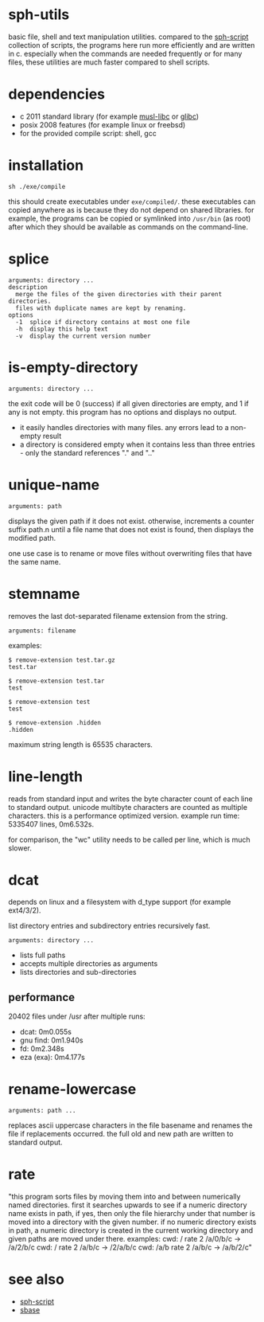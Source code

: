 # sph-utils

basic file, shell and text manipulation utilities.
compared to the [sph-script](https://github.com/sph-mn/sph-script) collection of scripts, the programs here run more efficiently and are written in c. especially when the commands are needed frequently or for many files, these utilities are much faster compared to shell scripts.

# dependencies
* c 2011 standard library (for example [musl-libc](https://musl.libc.org/) or [glibc](https://www.gnu.org/software/libc/))
* posix 2008 features (for example linux or freebsd)
* for the provided compile script: shell, gcc

# installation
~~~
sh ./exe/compile
~~~
this should create executables under `exe/compiled/`. these executables can copied anywhere as is because they do not depend on shared libraries. for example, the programs can be copied or symlinked into `/usr/bin` (as root) after which they should be available as commands on the command-line.

# splice
~~~
arguments: directory ...
description
  merge the files of the given directories with their parent directories.
  files with duplicate names are kept by renaming.
options
  -1  splice if directory contains at most one file
  -h  display this help text
  -v  display the current version number
~~~

# is-empty-directory
~~~
arguments: directory ...
~~~

the exit code will be 0 (success) if all given directories are empty, and 1 if any is not empty.
this program has no options and displays no output.

* it easily handles directories with many files. any errors lead to a non-empty result
* a directory is considered empty when it contains less than three entries - only the standard references "." and ".."

# unique-name
~~~
arguments: path
~~~

displays the given path if it does not exist. otherwise, increments a counter suffix path.n until a file name that does not exist is found, then displays the modified path.

one use case is to rename or move files without overwriting files that have the same name.

# stemname
removes the last dot-separated filename extension from the string.

~~~
arguments: filename
~~~

examples:
~~~
$ remove-extension test.tar.gz
test.tar

$ remove-extension test.tar
test

$ remove-extension test
test

$ remove-extension .hidden
.hidden
~~~

maximum string length is 65535 characters.

# line-length
reads from standard input and writes the byte character count of each line to standard output. unicode multibyte characters are counted as multiple characters.
this is a performance optimized version. example run time: 5335407 lines, 0m6.532s.

for comparison, the "wc" utility needs to be called per line, which is much slower.

# dcat
depends on linux and a filesystem with d_type support (for example ext4/3/2).

list directory entries and subdirectory entries recursively fast.

~~~
arguments: directory ...
~~~

* lists full paths
* accepts multiple directories as arguments
* lists directories and sub-directories

## performance
20402 files under /usr after multiple runs:
* dcat: 0m0.055s
* gnu find: 0m1.940s
* fd: 0m2.348s
* eza (exa): 0m4.177s

# rename-lowercase
~~~
arguments: path ...
~~~

replaces ascii uppercase characters in the file basename and renames the file if replacements occurred.
the full old and new path are written to standard output.

# rate
  "this program sorts files by moving them into and between numerically named directories.
   first it searches upwards to see if a numeric directory name exists in path,
   if yes, then only the file hierarchy under that number is moved into a directory with the given number.
   if no numeric directory exists in path, a numeric directory is created in the current working directory and given paths are moved under there.
   examples:
   cwd: /
   rate 2 /a/0/b/c -> /a/2/b/c
   cwd: /
   rate 2 /a/b/c -> /2/a/b/c
   cwd: /a/b
   rate 2 /a/b/c -> /a/b/2/c"

# see also
* [sph-script](https://github.com/sph-mn/sph-script)
* [sbase](https://git.suckless.org/sbase/file/README.html)